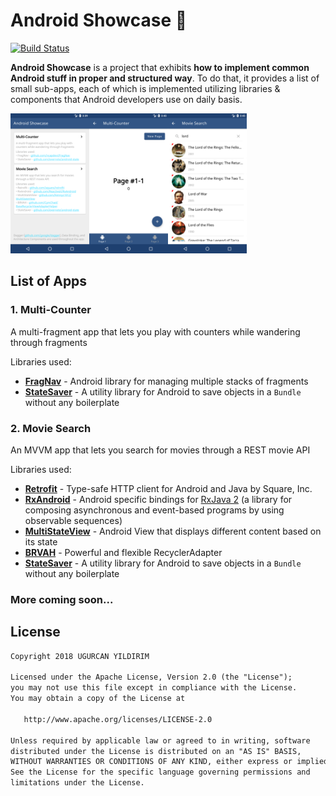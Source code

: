 # Android Showcase 📱

[![Build Status](https://app.bitrise.io/app/4d4cf51c2dab8f0f/status.svg?token=kdN0gi9js4QkpVuhyKY0Aw)](https://app.bitrise.io/app/4d4cf51c2dab8f0f)

**Android Showcase** is a project that exhibits **how to implement common Android stuff in proper and structured way**. To do that, it provides a list of small sub-apps, each of which is implemented utilizing libraries & components that Android developers use on daily basis.

<img src="stuff/ss1.png" width="25%"><img src="stuff/ss2.png" width="25%"><img src="stuff/ss3.png" width="25%">



## List of Apps

### 1. Multi-Counter

A multi-fragment app that lets you play with counters while wandering through fragments

Libraries used:
- [**FragNav**](https://github.com/ncapdevi/FragNav) - Android library for managing multiple stacks of fragments
- [**StateSaver**](https://github.com/evernote/android-state) - A utility library for Android to save objects in a `Bundle` without any boilerplate



### 2. Movie Search

An MVVM app that lets you search for movies through a REST movie API

Libraries used:
- [**Retrofit**](https://github.com/square/retrofit) - Type-safe HTTP client for Android and Java by Square, Inc.
- [**RxAndroid**](https://github.com/ReactiveX/RxAndroid) - Android specific bindings for [RxJava 2](http://github.com/ReactiveX/RxJava) (a library for composing asynchronous and event-based programs by using observable sequences)
- [**MultiStateView**](https://github.com/Kennyc1012/MultiStateView) - Android View that displays different content based on its state
- [**BRVAH**](https://github.com/CymChad/BaseRecyclerViewAdapterHelper) - Powerful and flexible RecyclerAdapter
- [**StateSaver**](https://github.com/evernote/android-state) - A utility library for Android to save objects in a `Bundle` without any boilerplate



### More coming soon...



## License

```tex
Copyright 2018 UGURCAN YILDIRIM

Licensed under the Apache License, Version 2.0 (the "License");
you may not use this file except in compliance with the License.
You may obtain a copy of the License at

   http://www.apache.org/licenses/LICENSE-2.0

Unless required by applicable law or agreed to in writing, software
distributed under the License is distributed on an "AS IS" BASIS,
WITHOUT WARRANTIES OR CONDITIONS OF ANY KIND, either express or implied.
See the License for the specific language governing permissions and
limitations under the License.
```